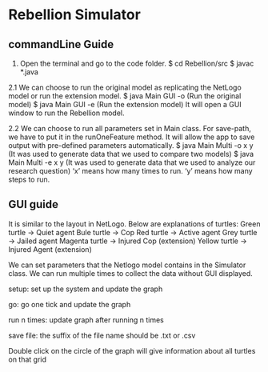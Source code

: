 # Rebellion Simulator

## commandLine Guide 

1. Open the terminal and go to the code folder.
$ cd Rebellion/src
$ javac *.java

2.1 We can choose to run the original model as replicating the NetLogo model or run the extension model.
$ java Main GUI -o  (Run the original model)
$ java Main GUI -e  (Run the extension model)
It will open a GUI window to run the Rebellion model.

2.2 We can choose to run all parameters set in Main class. For save-path, we have to put it in the runOneFeature method. It will allow the app to save output with pre-defined parameters automatically.
$ java Main Multi -o x y    (It was used to generate data that we used to compare two models) 
$ java Main Multi -e x y   (It was used to generate data that we used to analyze our research question) 
‘x’ means how many times to run.
‘y’ means how many steps to run.

## GUI guide

It is similar to the layout in NetLogo. Below are explanations of turtles:
Green turtle	 -> Quiet agent
Bule turtle	 -> Cop
Red turtle	 -> Active agent
Grey turtle 	 -> Jailed agent
Magenta turtle -> Injured Cop (extension)
Yellow turtle	 -> Injured Agent (extension)

We can set parameters that the Netlogo model contains in the Simulator class.
We can run multiple times to collect the data without GUI displayed.

setup: set up the system and update the graph

go: go one tick and update the graph

run n times: update graph after running n times

save file: the suffix of the file name should be .txt or .csv

Double click on the circle of the graph will give information about all turtles on that grid
